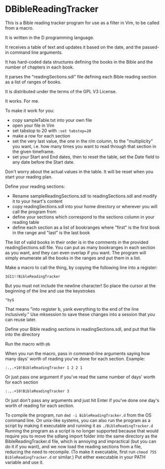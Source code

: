 # DBibleReadingTracker
This is a Bible reading tracker program for use as a filter in Vim, to be called from a macro.

It is written in the D programming language.

It receives a table of text and updates it based on the date, and the passed-in command line arguments.

It has hard-coded data structures defining the books in the Bible and the number of chapters in each book.

It parses the "readingSections.sdl" file defining each Bible reading section as a list of ranges of books.

It is distributed under the terms of the GPL V3 License.

It works. For me.

To make it work for you:
- copy sampleTable.txt into your own file
- open your file in Vim
- set tabstop to 20 with `:set tabstop=20`
- make a row for each section
- set the very last value, the one in the r/m column, to the "multiplicity" you want, i.e. how many times you want to read through that section in the given timeframe.
- set your Start and End dates, then to reset the table, set the Date field to any date before the Start date.

Don't worry about the actual values in the table. It will be reset when you start your reading plan.

Define your reading sections:
- Rename sampleReadingSections.sdl to readingSections.sdl and modify it to your heart's content
- copy readingSections.sdl into your home directory or wherever you will call the program from
- define your sections which correspond to the sections column in your reading table
- define each section as a list of bookranges where "first" is the first book in the range and "last" is the last book

The list of valid books in their order is in the comments in the provided readingSections.sdl file.
You can put as many bookranges in each section as you want, and they can even overlap if you want.
The program will simply enumerate all the books in the ranges and put them in a list.

Make a macro to call the thing, by copying the following line into a register:

```
1G11!!BibleReadingTracker 
```

But you must not include the newline character! So place the cursor at the beginning of the line and use the keystrokes 

`"by$`

That means "into register b, yank everything to the end of the line inclusively."
Use mksession to save these changes into a session that you can reuse later.

Define your Bible reading sections in readingSections.sdl, and put that file into the directory 

Run the macro with `@b`

When you run the macro, pass in command-line arguments saying how many days' worth of reading you've done for each section.
Example:

`:.,.+10!BibleReadingTracker 1 2 2 1`

Or just pass one argument if you've read the same number of days' worth for each section

`:.,.+10!BibleReadingTracker 3`

Or just don't pass any arguments and just hit Enter if you've done one day's worth of reading for each section.

To compile the program, run `dmd -i BibleReadingTracker.d` from the OS command line.
On unix-like systems, you can also run the program as a script by making it executable and running it as
`./BibleReadingTracker.d`
Running the program as a script is no longer supported because that would require you to move the sdlang import folder into the same 
directory as the BibleReadingTracker.d file, which is annoying and impractical (but you can do it if you want),
and we now load the reading sections from a file, reducing the need to recompile.
(To make it executable, first run `chmod 755 BibleReadingTracker.d` or similar.)
Put either executable in your PATH variable and use it.

